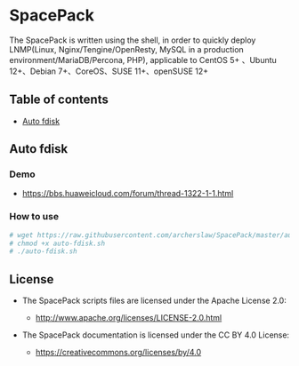 # SpacePack

The SpacePack is written using the shell, in order to quickly deploy LNMP(Linux, Nginx/Tengine/OpenResty, MySQL in a production environment/MariaDB/Percona, PHP), applicable to CentOS 5+ 、Ubuntu 12+、Debian 7+、CoreOS、SUSE 11+、openSUSE 12+

## Table of contents

- [Auto fdisk](#auto-fdisk)

## Auto fdisk

### Demo
  - https://bbs.huaweicloud.com/forum/thread-1322-1-1.html

### How to use

```bash
# wget https://raw.githubusercontent.com/archerslaw/SpacePack/master/auto-fdisk.sh
# chmod +x auto-fdisk.sh
# ./auto-fdisk.sh
```

## License

- The SpacePack scripts files are licensed under the Apache License 2.0:
  - http://www.apache.org/licenses/LICENSE-2.0.html

- The SpacePack documentation is licensed under the CC BY 4.0 License:
  - https://creativecommons.org/licenses/by/4.0
